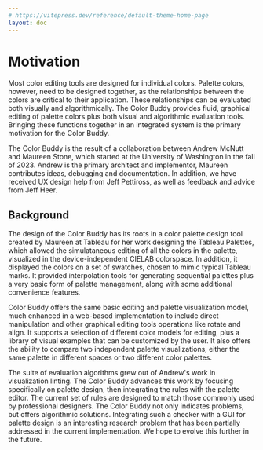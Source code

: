 ```yaml
---
# https://vitepress.dev/reference/default-theme-home-page
layout: doc
---
```


# Motivation

Most color editing tools are designed for individual colors. Palette colors, however, need to be designed together, as the relationships between the colors are critical to their application. These relationships can be evaluated both visually and algorithmically. The Color Buddy provides fluid, graphical editing of palette colors plus both visual and algorithmic evaluation tools. Bringing these functions together in an integrated system is the primary motivation for the Color Buddy.

The Color Buddy is the result of a collaboration between Andrew McNutt and Maureen Stone, which started at the University of Washington in the fall of 2023. Andrew is the primary architect and implementor, Maureen contributes ideas, debugging and documentation. In addition, we have received UX design help from Jeff Pettiross, as well as feedback and advice from Jeff Heer.
## Background
The design of the Color Buddy has its roots in a color palette design tool created by Maureen at Tableau for her work designing the Tableau Palettes, which allowed the simulataneous editing of all the colors in the palette, visualized in the device-independent CIELAB colorspace. In addition, it displayed the colors on a set of swatches, chosen to mimic typical Tableau marks. It provided interpolation tools for generating sequential palettes plus a very basic form of palette management, along with some additional convenience features. 

Color Buddy offers the same basic editing and palette visualization model, much enhanced in a web-based implementation to include direct manipulation and other graphical editing tools operations like rotate and align. It supports a selection of different color models for editing, plus a library of visual examples that can be customized by the user. It also offers the ability to compare two independent palette visualizations, either the same palette in different spaces or two different color palettes. 

The suite of evaluation algorithms grew out of Andrew's work in visualization linting. The Color Buddy advances this work by focusing specifically on palette design, then integrating the rules with the palette editor.  The current set of rules are designed to match those commonly used by professional designers. The Color Buddy not only indicates problems, but offers algorithmic solutions. Integrating such a checker with a GUI for palette design is an interesting research problem that has been partially addressed in the current implementation. We hope to evolve this further in the future.

